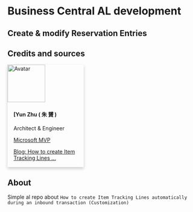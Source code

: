 # Business Central AL development

## Create & modify Reservation Entries

## Credits and sources

<div class="card">
  <img src="https://mvp.microsoft.com/en-us/PublicProfile/Photo/5004336" alt="Avatar" style="width:100px">
  <div class="container">
    <h4><b>[Yun Zhu ( 朱 贇 )</b></h4>
    <p>Architect & Engineer</p>
    <p><a href="https://mvp.microsoft.com/en-us/PublicProfile/5004336?fullName=Yun%20Zhu">Microsoft MVP</a></p>
    <p><a href="https://yzhums.com/7943">Blog: How to create Item Tracking Lines ...</a></p>
  </div>
</div>

<style>
.card {
  box-shadow: 0 4px 8px 0 rgba(0,0,0,0.2);
  transition: 0.3s;
  width: 40%;
}

.card:hover {
  box-shadow: 0 8px 16px 0 rgba(0,0,0,0.2);
}

.container {
  padding: 2px 16px;
}
</style>



## About

Simple al repo about `How to create Item Tracking Lines automatically during an inbound transaction (Customization)`

